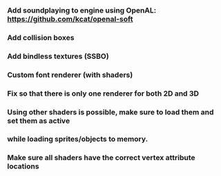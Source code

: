### Add soundplaying to engine using OpenAL: https://github.com/kcat/openal-soft
### Add collision boxes

### Add bindless textures (SSBO)

### Custom font renderer (with shaders)

### Fix so that there is only one renderer for both 2D and 3D

### Using other shaders is possible, make sure to load them and set them as active
### while loading sprites/objects to memory.
### Make sure all shaders have the correct vertex attribute locations